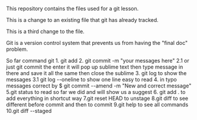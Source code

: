 This repository contains the files used for a git lesson.

 This is a change to an existing file that git has already tracked.

 This is a third change to the file.

 Git is a version control system that prevents us from having the "final doc" problem.

 So far command git 1. git add <filename>
 					2. git commit -m "your messages here"
 					2.1 or just git commit the enter it will pop up sublime text then type message in there and save it all the same then close the sublime 
 					3. git log  to show the messages
 					3.1 git log --oneline to show one line  easy to read
 					4. in typo messages correct by 
 						$ git commit --amend -m "New and correct message"
 					5.git status to read so far we did and will show us a suggest
 					6. git add .  to add everything in shortcut way
 					7.git reset HEAD <file> to unstage
 					8.git diff to see different before commit and then to commit 
 					9.git help to see all commands
 					10.git diff --staged
